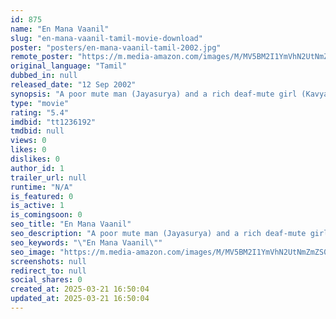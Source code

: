 ```yaml
---
id: 875
name: "En Mana Vaanil"
slug: "en-mana-vaanil-tamil-movie-download"
poster: "posters/en-mana-vaanil-tamil-2002.jpg"
remote_poster: "https://m.media-amazon.com/images/M/MV5BM2I1YmVhN2UtNmZmZS00OGJmLTkwZTAtYjNmMmFmZmMwZmEyXkEyXkFqcGdeQXVyODEzOTQwNTY@._V1_SX300.jpg"
original_language: "Tamil"
dubbed_in: null
released_date: "12 Sep 2002"
synopsis: "A poor mute man (Jayasurya) and a rich deaf-mute girl (Kavya Madhavan) fall in love, their love supported by Jayasurya's family but opposed with a vengeance by Kavya Madhavan's family. At the same time, Kavya Madhavan is pursued b..."
type: "movie"
rating: "5.4"
imdbid: "tt1236192"
tmdbid: null
views: 0
likes: 0
dislikes: 0
author_id: 1
trailer_url: null
runtime: "N/A"
is_featured: 0
is_active: 1
is_comingsoon: 0
seo_title: "En Mana Vaanil"
seo_description: "A poor mute man (Jayasurya) and a rich deaf-mute girl (Kavya Madhavan) fall in love, their love supported by Jayasurya's family but opposed with a vengeance by Kavya Madhavan's family. At the same time, Kavya Madhavan is pursued b..."
seo_keywords: "\"En Mana Vaanil\""
seo_image: "https://m.media-amazon.com/images/M/MV5BM2I1YmVhN2UtNmZmZS00OGJmLTkwZTAtYjNmMmFmZmMwZmEyXkEyXkFqcGdeQXVyODEzOTQwNTY@._V1_SX300.jpg"
screenshots: null
redirect_to: null
social_shares: 0
created_at: 2025-03-21 16:50:04
updated_at: 2025-03-21 16:50:04
---
```


